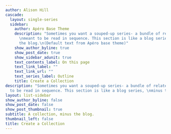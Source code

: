 ```yaml
---
author: Alison Hill
cascade:
  layout: single-series
  sidebar:
    author: Apéro Base Theme
    description: "Sometimes you want a souped-up series- a bundle of related pages
      \nmeant to be read in sequence. This section is like a blog series, \nminus
      the blog.\n(Default text from Apéro base theme)"
    show_author_byline: true
    show_post_date: true
    show_sidebar_adunit: true
    text_contents_label: On this page
    text_link_label: ""
    text_link_url: ""
    text_series_label: Outline
    title: Create a Collection
description: "Sometimes you want a souped-up series- a bundle of related pages \nmeant
  to be read in sequence. This section is like a blog series, \nminus the blog.\n"
layout: list-sidebar
show_author_byline: false
show_post_date: false
show_post_thumbnail: true
subtitle: A collection, minus the blog.
thumbnail_left: false
title: Create a Collection
---
```

